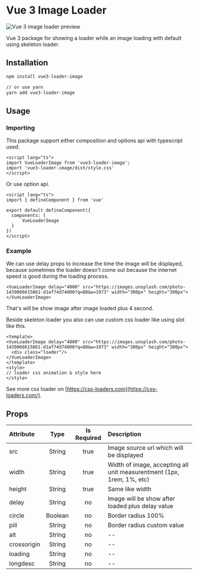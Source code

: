 # Vue 3 Image Loader

![Vue 3 image loader preview](https://i.ibb.co/wCfzGp8/ezgif-1-4b6f9e880f.gif)

Vue 3 package for showing a loader while an image loading with default using skeleton loader.

## Installation

```bash
npm install vue3-loader-image

// or use yarn
yarn add vue3-loader-image
```

## Usage

### Importing

This package support either composition and options api with typescript used.

```vue
<script lang="ts">
import VueLoaderImage from 'vue3-loader-image';
import 'vue3-loader-image/dist/style.css'
</script>
```

Or use option api.

```vue
<script lang="ts">
import { defineComponent } from 'vue'

export default defineComponent({
  components: {
      VueLoaderImage
  }
})
</script>
```
### Example

We can use delay props to increase the time the image will be displayed, because sometimes the loader doesn't come out because the internet speed is good during the loading process.

```vue
<VueLoaderImage delay="4000" src="https://images.unsplash.com/photo-1439066615861-d1af74d74000?q=80&w=1973" width="300px" height="300px"></VueLoaderImage>
```
That's will be show image after image loaded plus 4 second.

Beside skeleton loader you also can use custom css loader like using slot like this.

```vue
<template>
<VueLoaderImage delay="4000" src="https://images.unsplash.com/photo-1439066615861-d1af74d74000?q=80&w=1973" width="300px" height="300px">
  <div class="loader"/>
</VueLoaderImage>
</template>
<style>
// loader css animation & style here
</style>
```

See more css loader on [https://css-loaders.com](https://css-loaders.com/).

## Props

| Attribute    |   Type   |    Is Required     | Description                                                                   |
|:-------------|:--------:|:--------------:|:------------------------------------------------------------------------------|
| src      |  String  |       true       | Image source url which will be displayed                                               |
| width         |  String  |   true    | Width of image, accepting all unit measurentment (1px, 1rem, 1%, etc)                      |
| height     |  String  | true | Same like width |
| delay     |  String  |     no     | Image will be show after loaded plus delay value        |
| circle  | Boolean  |     no     | Border radius 100%                                                |
| pill      | String |       no       | Border radius custom value    
| alt      | String |       no       | --
| crossorigin      | String |       no       | --
| loading      | String |       no       | --
| longdesc      | String |       no       | --

